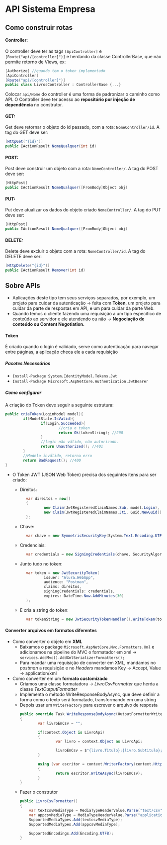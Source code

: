 # API Sistema Empresa

## Como construir rotas

#### Controller:

O controller deve ter as tags `[ApiController]` e `[Route("api/[controller]")]` e herdando da classe ControllerBase, que não permite retorno de Views, ex:
```cs
[Authorize] //quando tem o token implementado
[ApiController]
[Route("api/[controller]")]
public class LivrosController : ControllerBase {...}
```
Colocar `api/Nome` do controller é uma forma de padronizar o caminho como API. O Controller deve ter acesso ao **repositório por injeção de dependência** no construtor.

#### GET:

Get deve retornar o objeto do id passado, com a rota: `NomeController/id`. A tag do GET deve ser:
```cs
[HttpGet("{id}")]
public IActionResult NomeQualquer(int id)
```

#### POST:

Post deve construir um objeto com a rota: `NomeController/`. A tag do POST deve ser:
```cs
[HttpPost]
public IActionResult NomeQualquer([FromBody]Object obj)
```

#### PUT:

Put deve atualizar os dados do objeto criado `NomeController/`. A tag do PUT deve ser:
```cs
[HttpPost]
public IActionResult NomeQualquer([FromBody]Object obj)
```

#### DELETE:

Delete deve excluir o objeto com a rota: `NomeController/id`. A tag do DELETE deve ser:
```cs
[HttpDelete("{id}")]
public IActionResult Remover(int id)
```

## Sobre APIs

- Aplicações deste tipo tem seus serviços separados, por exemplo, um projeto para cuidar da autenticação &rarr; feita com **Token**, um projeto para cuidar da parte de respostas em API, e um para cuidar da parte Web.
- Quando temos o cliente fazendo uma requisição a um tipo específico de conteúdo ao servidor e ele atendendo ou não &rarr; **Negociação de conteúdo ou Content Negotiation.**

#### Token

É criado quando o login é validado, serve como autenticação para navegar entre páginas, a aplicação checa ele a cada requisição

##### Pacotes Necessários
- `Install-Package System.IdentityModel.Tokens.Jwt`
- `Install-Package Microsoft.AspNetCore.Authentication.JwtBearer` 

##### Como configurar

A criação do Token deve seguir a seguinte estrutura:
```cs
public criaToken(LoginModel model){
        if(ModelState.IsValid){
                if(Login.Succeeded){
                        //cria o token
                        return Ok(tokenString); //200
                }
                //login não válido, não autorizado.
                return Unauthorized(); //401
        }
        //Modelo inválido, retorna erro
        return BadRequest(); //400
}
```

- O Token JWT (JSON Web Token) precisa dos seguintes itens para ser criado:
  - Direitos:
  ```cs
        var direitos = new[]
        {
                new Claim(JwtRegisteredClaimNames.Sub, model.Login),
                new Claim(JwtRegisteredClaimNames.Jti, Guid.NewGuid().ToString())
        };
  ```

  - Chave:
  ```cs
        var chave = new SymmetricSecurityKey(System.Text.Encoding.UTF8.GetBytes("alura-webapi-authentication-valid"));
  ```
  - Credenciais:
  ```cs
        var credentials = new SigningCredentials(chave, SecurityAlgorithms.HmacSha256);   
  ```
  - Junto tudo no token:
  ```cs
        var token = new JwtSecurityToken(
                issuer: "Alura.WebApp",
                audience: "Postman",
                claims: direitos, 
                signingCredentials: credentials,
                expires: DateTime.Now.AddMinutes(30)
        );
  ```
  - E cria a string do token:
  ```cs
        var tokenString = new JwtSecurityTokenHandler().WriteToken(token);
  ```

#### Converter arquivos em formatos diferentes

- Como converter o objeto em **XML**
  - Baixamos o package `Microsoft.AspNetCore.Mvc.Formatters.Xml` e adicionamos na pipeline do MVC o formatador em xml &rarr; `services.AddMvc().AddXmlSerializerFormatters();`
  - Para mandar uma requisição de converter em XML, mandamos no *postman* a requisição e no *Headers* mandamos Key &rarr; Accept, Value &rarr; application/xml
- Como converter em um **formato customizado**
  -  Criamos uma classe formatadora &rarr; *LivroCsvFormatter* que herda a classe *TextOutputFormatter*
  -  Implementa o método WriteResponseBodyAsync, que deve definir a forma como o texto será formatado, transformando em uma string
  -  Depois usar um `WriterFactory` para escrever o arquivo de resposta
        ```cs
        public override Task WriteResponseBodyAsync(OutputFormatterWriteContext context, Encoding selectedEncoding)
        {
                var livroEmCsv = "";

                if(context.Object is LivroApi)
                {
                        var livro = context.Object as LivroApi;

                        livroEmCsv = $"{livro.Titulo};{livro.Subtitulo};{livro.Autor};{livro.Lista}";
                }

                using (var escritor = context.WriterFactory(context.HttpContext.Response.Body, selectedEncoding))
                {
                        return escritor.WriteAsync(livroEmCsv);
                }
        }
        ``` 
   -  Fazer o construtor
        ```cs
        public LivroCsvFormatter()
        {
            var textcsvMediaType = MediaTypeHeaderValue.Parse("text/csv");
            var appcsvMediaType = MediaTypeHeaderValue.Parse("application/csv");
            SupportedMediaTypes.Add(textcsvMediaType);
            SupportedMediaTypes.Add(appcsvMediaType);

            SupportedEncodings.Add(Encoding.UTF8);
        }
        ```
       

